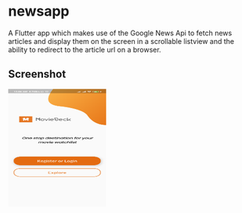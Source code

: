 # newsapp

A Flutter app which makes use of the Google News Api to fetch news articles and display them on the screen in a scrollable listview and the ability to redirect to the article url on a browser.

## Screenshot

<img src = "https://github.com/shuchitajain/movie_deck/blob/main/flutter_01.png" height = "240" width = "200">
